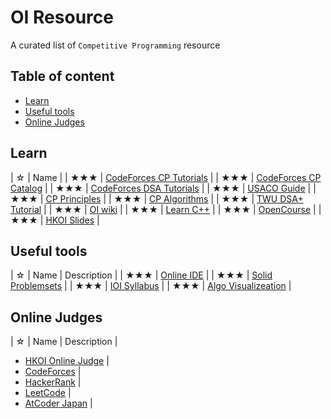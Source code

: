 # OI Resource
A curated list of `Competitive Programming` resource

## Table of content
- [Learn](#Learn)
- [Useful tools](#Useful-tools)
- [Online Judges](#Online-Judges)

## Learn
| ☆ | Name |
| ★★★ | [CodeForces CP Tutorials](https://codeforces.com/blog/entry/57282) |
| ★★★ | [CodeForces CP Catalog](https://codeforces.com/catalog) |
| ★★★ | [CodeForces DSA Tutorials](https://codeforces.com/blog/entry/13529) |
| ★★★ | [USACO Guide](https://usaco.guide) |
| ★★★ | [CP Principles](https://www.csc.kth.se/~jsannemo/slask/main.pdf) |
| ★★★ | [CP Algorithms](https://cp-algorithms.com) |
| ★★★ | [TWU DSA+ Tutorial](https://web.ntnu.edu.tw/~algo/) |
| ★★★ | [OI wiki](https://oi-wiki.org) |
| ★★★ | [Learn C++](https://www.learncpp.com/) |
| ★★★ | [OpenCourse](https://github.com/prakhar1989/awesome-courses) |
| ★★★ | [HKOI Slides](https://hkoi.org/en/training-materials/2023/) |

## Useful tools
| ☆ | Name | Description |
| ★★★ | [Online IDE](https://ide.judge0.com/) |
| ★★★ | [Solid Problemsets](https://cses.fi/problemset/) |
| ★★★ | [IOI Syllabus](https://algo.sk/ioi-syllabus/) |
| ★★★ | [Algo Visualizeation](https://visualgo.net/en) |

## Online Judges
| ☆ | Name | Description |
- [HKOI Online Judge](https://judge.hkoi.org/) |
- [CodeForces](https://codeforces.com/problemset) |
- [HackerRank](https://www.hackerrank.com/dashboard) |
- [LeetCode](https://leetcode.com/problemset/) |
- [AtCoder Japan](https://atcoder.jp/) |
